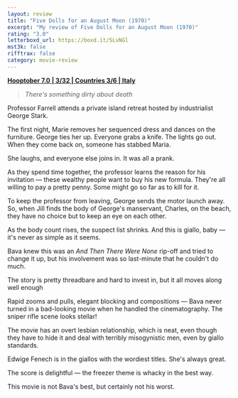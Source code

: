 ```yaml
---
layout: review
title: "Five Dolls for an August Moon (1970)"
excerpt: "My review of Five Dolls for an August Moon (1970)"
rating: "3.0"
letterboxd_url: https://boxd.it/5LvNGl
mst3k: false
rifftrax: false
category: movie-review
---
```


<b><a href="https://boxd.it/pOK5i/detail" rel="nofollow">Hooptober 7.0 | 3/32 | Countries 3/6 | Italy</a></b>

<blockquote><i>There's something dirty about death
</i></blockquote>Professor Farrell attends a private island retreat hosted by industrialist George Stark. 

The first night, Marie removes her sequenced dress and dances on the furniture. George ties her up. Everyone grabs a knife. The lights go out. When they come back on, someone has stabbed Maria.

She laughs, and everyone else joins in. It was all a prank.

As they spend time together, the professor learns the reason for his invitation — these wealthy people want to buy his new formula. They're all willing to pay a pretty penny. Some might go so far as to kill for it.

To keep the professor from leaving, George sends the motor launch away. So, when Jill finds the body of George's manservant, Charles, on the beach, they have no choice but to keep an eye on each other.

As the body count rises, the suspect list shrinks. And this is giallo, baby — it's never as simple as it seems.

Bava knew this was an <i>And Then There Were None</i> rip-off and tried to change it up, but his involvement was so last-minute that he couldn't do much.

The story is pretty threadbare and hard to invest in, but it all moves along well enough

Rapid zooms and pulls, elegant blocking and compositions — Bava never turned in a bad-looking movie when he handled the cinematography. The sniper rifle scene looks stellar!

The movie has an overt lesbian relationship, which is neat, even though they have to hide it and deal with terribly misogynistic men, even by giallo standards.

Edwige Fenech is in the giallos with the wordiest titles. She's always great.

The score is delightful — the freezer theme is whacky in the best way.

This movie is not Bava's best, but certainly not his worst.
